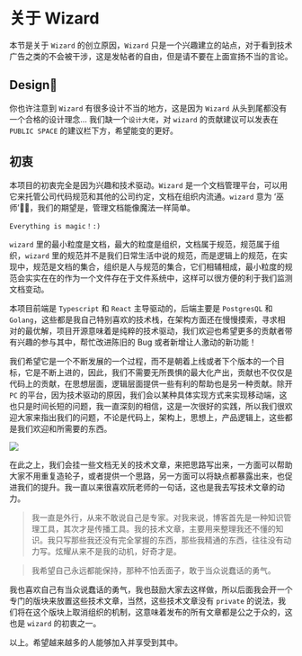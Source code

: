 # 关于 Wizard

本节是关于 `Wizard` 的创立原因，`Wizard` 只是一个兴趣建立的站点，对于看到技术广告之类的不会被干涉，这是发帖者的自由，但是请不要在上面宣扬不当的言论。

## Design🎨

你也许注意到 `Wizard` 有很多设计不当的地方，这是因为 `Wizard` 从头到尾都没有一个合格的设计理念... 我们缺一个`设计大佬`，对 `wizard` 的贡献建议可以发表在 `PUBLIC SPACE` 的建议栏下方，希望能变的更好。

## 初衷

本项目的初衷完全是因为兴趣和技术驱动。`Wizard` 是一个文档管理平台，可以用它来托管公司代码规范和其他的公司约定，文档在组织内流通。`wizard` 意为 ‘巫师’🧙‍♀️，我们的期望是，管理文档能像魔法一样简单。

```
Everything is magic！:)
```

`wizard` 里的最小粒度是文档，最大的粒度是组织，文档属于规范，规范属于组织，`wizard` 里的规范并不是我们日常生活中说的规范，而是逻辑上的规范，在实现中，规范是文档的集合，组织是人与规范的集合，它们相辅相成，最小粒度的规范会实实在在的作为一个文件存在于文件系统中，这样可以很方便的利于我们监测文档变动。

本项目前端是 `Typescript` 和 `React` 主导驱动的，后端主要是 `PostgresQL` 和 `Golang`，这些都是我自己特别喜欢的技术栈，在架构方面还在慢慢摸索，寻求相对的最优解，项目开源意味着是纯粹的技术驱动，我们欢迎也希望更多的贡献者带有兴趣的参与其中，帮忙改进陈旧的 Bug 或者新增让人激动的新功能！

我们希望它是一个不断发展的一个过程，而不是朝着上线或者下个版本的一个目标，它是不断上进的，因此，我们不需要无所畏惧的最大化产出，贡献也不仅仅是代码上的贡献，在思想层面，逻辑层面提供一些有利的帮助也是另一种贡献。除开 `PC` 的平台，因为技术驱动的原因，我们会以某种具体实现方式来实现移动端，这也只是时间长短的问题，我一直深刻的相信，这是一次很好的实践，所以我们很欢迎大家来指出我们的问题，不论是代码上，架构上，思想上，产品逻辑上，这些都是我们欢迎和所需要的东西。

![](https://raw.githubusercontent.com/wizaaard/wizard/master/client/src/app/assets/static/wizard-card.png)

在此之上，我们会挂一些文档无关的技术文章，来把思路写出来，一方面可以帮助大家不用重复造轮子，或者提供一个思路，另一方面可以将缺点都暴露出来，也促进我们的提升。我一直以来很喜欢阮老师的一句话，这也是我去写技术文章的动力。

> 我一直是外行，从来不敢说自己是专家。对我来说，博客首先是一种知识管理工具，其次才是传播工具。我的技术文章，主要用来整理我还不懂的知识。我只写那些我还没有完全掌握的东西，那些我精通的东西，往往没有动力写。炫耀从来不是我的动机，好奇才是。


> 我希望自己永远都能保持，那种不怕丢面子，敢于当众说蠢话的勇气。

我也喜欢自己有当众说蠢话的勇气，我也鼓励大家去这样做，所以后面我会开一个专门的版块来放置这些技术文章，当然，这些技术文章没有 `private` 的说法，我们将在这个版块上取消组织的机制，这意味着发布的所有文章都是公之于众的，这也是 `wizard` 的初衷之一。

以上。希望越来越多的人能够加入并享受到其中。



